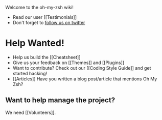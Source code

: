 Welcome to the oh-my-zsh wiki!

* Read our user [[Testimonials]]
* Don't forget to [follow us on twitter](http://twitter.com/ohmyzsh)

# Help Wanted! 

* Help us build the [[Cheatsheet]]
* Give us your feedback on [[Themes]] and [[Plugins]]
* Want to contribute? Check out our [[Coding Style Guide]] and get started hacking!
* [[Articles]] Have you written a blog post/article that mentions Oh My Zsh? 

## Want to help manage the project? 
We need [[Volunteers]].